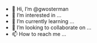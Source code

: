 - 👋 Hi, I’m @gwosterman
- 👀 I’m interested in ...
- 🌱 I’m currently learning ...
- 💞️ I’m looking to collaborate on ...
- 📫 How to reach me ...

<!---
gwosterman/gwosterman is a ✨ special ✨ repository because its `README.md` (this file) appears on your GitHub profile.
You can click the Preview link to take a look at your changes.
--->
